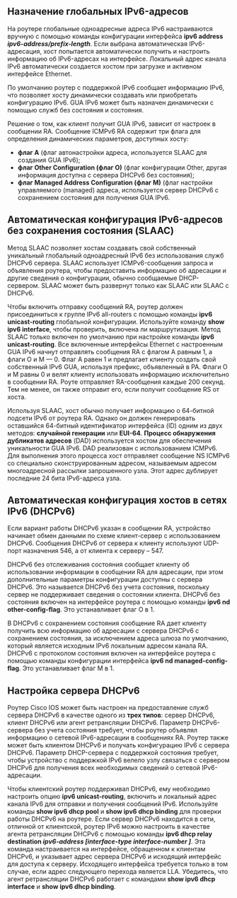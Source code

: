 <!-- 8.5.2 -->
## Назначение глобальных IPv6-адресов

На роутере глобальные одноадресные адреса IPv6 настраиваются вручную с помощью команды конфигурации интерфейса **ipv6 address _ipv6-address/prefix-length_**. Если выбрана автоматическая IPv6-адресация, хост попытается автоматически получить и настроить информацию об IPv6-адресах на интерфейсе. Локальный адрес канала IPv6 автоматически создается хостом при загрузке и активном интерфейсе Ethernet. 

По умолчанию роутер с поддержкой IPv6 сообщает информацию IPv6, что позволяет хосту динамически создавать или приобретать конфигурацию IPv6. GUA IPv6 может быть назначен динамически с помощью служб без состояния и состояния. 

Решение о том, как клиент получит GUA IPv6, зависит от настроек в сообщении RA. Сообщение ICMPv6 RA содержит три флага для определения динамических параметров, доступных хосту:

* **флаг А** (флаг автонастройки адреса, используется SLAAC для создания GUA IPv6);
* **флаг Other Configuration (флаг O)** (флаг конфигурации Other, другая информация доступна с сервера DHCPv6 без состояния);
* **флаг Managed Address Configuration (флаг M)** (флаг настройки управляемого (managed) адреса, используется сервер DHCPv6 с сохранением состояния для получения GUA IPv6.

## Автоматическая конфигурация IPv6-адресов без сохранения состояния (SLAAC)

Метод SLAAC позволяет хостам создавать свой собственный уникальный глобальный одноадресный IPv6 без использования служб DHCPv6 сервера. SLAAC использует ICMPv6-сообщения запроса и объявления роутера, чтобы предоставить информацию об адресации и другие сведения о конфигурации, обычно сообщаемые DHCP-сервером. SLAAC может быть развернут только как SLAAC или SLAAC с DHCPv6. 

Чтобы включить отправку сообщений RA, роутер должен присоединиться к группе IPv6 all-routers с помощью команды **ipv6 unicast-routing** глобальной конфигурации. Используйте команду **show ipv6 interface**, чтобы проверить, включена ли маршрутизация. Метод SLAAC только включен по умолчанию при настройке команды **ipv6 unicast-routing**. Все включенные интерфейсы Ethernet с настроенным GUA IPv6 начнут отправлять сообщения RA с флагом A равным 1, а флаги O и M — 0. Флаг A равен 1 и предлагает клиенту создать свой собственный IPv6 GUA, используя префикс, объявленный в РА. Флаги O и M равны 0 и велят клиенту использовать информацию исключительно в сообщении RA. Роуте отправляет RA-сообщения каждые 200 секунд. Тем не менее, он также отправит его, если получит сообщение RS от хоста.

Используя SLAAC, хост обычно получает информацию о 64-битной подсети IPv6 от роутера RA. Однако он должен генерировать оставшийся 64-битный идентификатор интерфейса (ID) одним из двух методов: **случайной генерации** или **EUI-64**. **Процесс обнаружения дубликатов адресов** (DAD) используется хостом для обеспечения уникальности GUA IPv6. DAD реализован с использованием ICMPv6. Для выполнения этого процесса хост отправляет сообщение NS ICMPv6 со специально сконструированным адресом, называемым адресом многоадресной рассылки запрошенного узла. Этот адрес дублирует последние 24 бита IPv6-адреса узла.

## Автоматическая конфигурация хостов в сетях IPv6 (DHCPv6)

Если вариант работы DHCPv6 указан в сообщении RA, устройство начинает обмен данными по схеме клиент-сервер с использованием DHCPv6. Сообщения DHCPv6 от сервера к клиенту используют UDP-порт назначения 546, а от клиента к серверу – 547.

DHCPv6 без отслеживания состояния сообщает клиенту об использовании информации в сообщении RA для адресации, при этом дополнительные параметры конфигурации доступны с сервера DHCPv6. Это называется DHCPv6 без учета состояния, поскольку сервер не поддерживает сведения о состоянии клиента. DHCPv6 без состояния включен на интерфейсе роутера с помощью команды **ipv6 nd other-config-flag**. Это устанавливает флаг O в 1.

В DHCPv6 с сохранением состояния сообщение RA дает клиенту получить всю информацию об адресации с сервера DHCPv6 с сохранением состояния, за исключением адреса шлюза по умолчанию, который является исходным IPv6 локальным адресом канала RA. DHCPv6 с протоколом состояния включен на интерфейсе роутера с помощью команды конфигурации интерфейса **ipv6 nd managed-config-flag**. Это устанавливает флаг M в 1.

## Настройка сервера DHCPv6

Роутер Cisco IOS может быть настроен на предоставление служб сервера DHCPv6 в качестве одного из **трех типов**: сервер DHCPv6, клиент DHCPv6 или агент ретрансляции DHCPv6. Параметр DHCPv6-сервера без учета состояния требует, чтобы роутер объявлял информацию о сетевой IPv6-адресации в сообщениях RA. Роутер также может быть клиентом DHCPv6 и получать конфигурацию IPv6 с сервера DHCPv6. Параметр DHCP-сервера с поддержкой состояния требует, чтобы устройство с поддержкой IPv6 велело узлу связаться с сервером DHCPv6 для получения всех необходимых сведений о сетевой IPv6-адресации.

Чтобы клиентский роутер поддерживал DHCPv6, ему необходимо настроить опцию **ipv6 unicast-routing**, включить и локальный адрес канала IPv6 для отправки и получения сообщений IPv6. Используйте команды **show ipv6 dhcp pool** и **show ipv6 dhcp binding** для проверки работы DHCPv6 на роутере. Если сервер DHCPv6 находится в сети, отличной от клиентской, роутер IPv6 можно настроить в качестве агента ретрансляции DHCPv6 с помощью команды **ipv6 dhcp relay destination _ipv6-address \[interface-type interface-number \]_**. Эта команда настраивается на интерфейсе, обращенном к клиентам DHCPv6, и указывает адрес сервера DHCPv6 и исходящий интерфейс для доступа к серверу. Исходящего интерфейса требуется только в том случае, если адрес следующего перехода является LLA. Убедитесь, что агент ретрансляции DHCPv6 работает с командами **show ipv6 dhcp interface** и **show ipv6 dhcp binding**.

<!-- 8.5.3 -->
<!-- quiz -->

